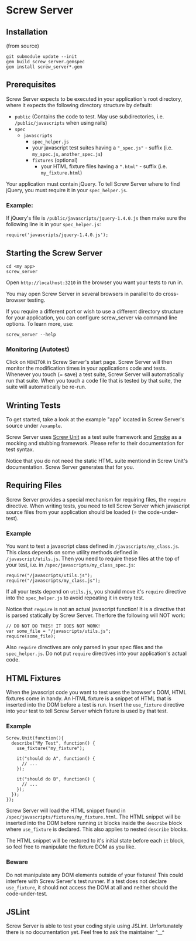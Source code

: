 # Screw Server

## Installation

(from source)

    git submodule update --init
    gem build screw_server.gemspec
    gem install screw_server*.gem

## Prerequisites

Screw Server expects to be executed in your application's root directory, where it expects the following directory structure by default:

  * `public`
      (Contains the code to test. May use subdirectories,
      i.e. `/public/javascripts` when using rails)
  * `spec`
      * `javascripts`
          * `spec_helper.js`
          * your javascript test suites having a `"_spec.js"` - suffix (i.e. `my_spec.js`, `another_spec.js`)
          * `fixtures` (optional)
            * your HTML fixture files having a `".html"` - suffix (i.e. `my_fixture.html`)

Your application must contain jQuery.
To tell Screw Server where to find jQuery, you must require it in your `spec_helper.js`.

### Example:
If jQuery's file is `/public/javascripts/jquery-1.4.0.js` then make sure the following line is in your `spec_helper.js`:

    require('javascripts/jquery-1.4.0.js');


## Starting the Screw Server

    cd <my app>
    screw_server

Open `http://localhost:3210` in the browser you want your tests to run in.

You may open Screw Server in several browsers in parallel to do cross-browser testing.

If you require a different port or wish to use a different directory structure for your application, you can configure screw_server via command line options. To learn more, use:

    screw_server --help

### Monitoring (Autotest)

Click on `MONITOR` in Screw Server's start page. Screw Server will then monitor the modification times in your applications code and tests. Whenever you touch (= save) a test suite, Screw Server will automatically run that suite. When you touch a code file that is tested by that suite, the suite will automatically be re-run.

## Wrinting Tests

To get started, take a look at the example "app" located in Screw Server's source under `/example`.

Screw Server uses [Screw Unit](https://github.com/infopark/screw-unit) as a test suite framework and [Smoke](https://github.com/infopark/smoke) as a mocking and stubbing framework. Please refer to their documentation for test syntax.

Notice that you do not need the static HTML suite mentiond in Screw Unit's documentation.
Screw Server generates that for you.

## Requiring Files

Screw Server provides a special mechanism for requiring files, the `require` directive.
When writing tests, you need to tell Screw Server which javascript source files from your application should be loaded (= the code-under-test).

### Example

You want to test a javascript class defined in `/javascripts/my_class.js`.
This class depends on some utility methods defined in `/javascript/utils.js`.
Then you need to require these files at the top of your test, i.e. in `/spec/javascripts/my_class_spec.js`:

    require("/javascripts/utils.js");
    require("/javascripts/my_class.js");

If all your tests depend on `utils.js`, you should move it's `require` directive into the `spec_helper.js` to avoid repeating it in every test.

Notice that `require` is not an actual javascript function! It is a directive that is parsed statically by Screw Server. Therfore the following will NOT work:

    // DO NOT DO THIS! IT DOES NOT WORK!
    var some_file = "/javascripts/utils.js";
    require(some_file);

Also `require` directives are only parsed in your spec files and the `spec_helper.js`. Do not put `require` directives into your application's actual code.

## HTML Fixtures

When the javascript code you want to test uses the browser's DOM, HTML fixtures come in handy.
An HTML fixture is a snippet of HTML that is inserted into the DOM before a test is run.
Insert the `use_fixture` directive into your test to tell Screw Server which fixture is used by that test.

### Example

    Screw.Unit(function(){
      describe("My Test", function() {
        use_fixture("my_fixture");

        it("should do A", function() {
          // ...
        });

        it("should do B", function() {
          // ...
        });
      });
    });

Screw Server will load the HTML snippet found in `/spec/javascripts/fixtures/my_fixture.html`.
The HTML snippet will be inserted into the DOM before running `it` blocks inside the `describe` block where `use_fixture` is declared. This also applies to nested `describe` blocks.

The HTML snippet will be restored to it's initial state before each `it` block, so feel free to manipulate the fixture DOM as you like.

### Beware

Do not manipulate any DOM elements outside of your fixtures! This could interfere with Screw Server's test runner. If a test does not declare `use_fixture`, it should not access the DOM at all and neither should the code-under-test.

## JSLint

Screw Server is able to test your coding style using JSLint.
Unfortunately there is no documentation yet.
Feel free to ask the maintainer ^__^
